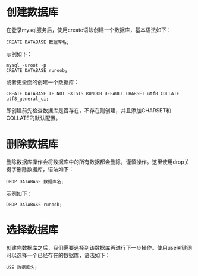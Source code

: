 # 创建数据库
在登录mysql服务后，使用create语法创建一个数据库，基本语法如下：
```
CREATE DATABASE 数据库名;
```
示例如下：
```
mysql -uroot -p
CREATE DATABASE runoob;
```
或者更全面的创建一个数据库：
```
CREATE DATABASE IF NOT EXISTS RUNOOB DEFAULT CHARSET utf8 COLLATE utf8_general_ci;
```
即创建前先检查数据库是否存在，不存在则创建，并且添加CHARSET和COLLATE的默认配置。


# 删除数据库
删除数据库操作会将数据库中的所有数据都会删除，谨慎操作。这里使用drop关键字删除数据库，语法如下：
```
DROP DATABASE 数据库名;
```
示例如下：
```
DROP DATABASE runoob;
```


# 选择数据库
创建完数据库之后，我们需要选择到该数据库再进行下一步操作。使用use关键词可以选择一个已经存在的数据库，语法如下：
```
USE 数据库名;
```